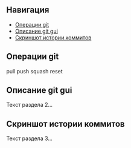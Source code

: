 ## Навигация
- [Операции git](#операции-git)
- [Описание git gui](#описание-git-gui)
- [Скриншот истории коммитов](#скриншот-истории-коммитов)

## Операции git
pull 
push
squash 
reset


## Описание git gui  
Текст раздела 2...

## Скриншот истории коммитов
Текст раздела 3...
